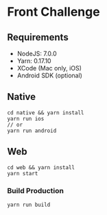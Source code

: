 # Front Challenge

## Requirements

- NodeJS: 7.0.0
- Yarn: 0.17.10
- XCode (Mac only, iOS)
- Android SDK (optional)

## Native

```shell
cd native && yarn install
yarn run ios
// or
yarn run android
```

## Web

```shell
cd web && yarn install
yarn start
```

### Build Production

```shell
yarn run build
```
